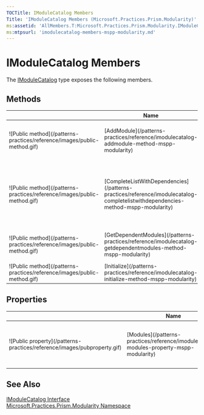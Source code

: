 ```yaml
---
TOCTitle: IModuleCatalog Members
Title: 'IModuleCatalog Members (Microsoft.Practices.Prism.Modularity)'
ms:assetid: 'AllMembers.T:Microsoft.Practices.Prism.Modularity.IModuleCatalog'
ms:mtpsurl: 'imodulecatalog-members-mspp-modularity.md'
---
```


# IModuleCatalog Members

The [IModuleCatalog](/patterns-practices/reference/imodulecatalog-interface-mspp-modularity) type exposes the following members.

## Methods


<table>

<thead>
<tr class="header">
<th> </th>
<th>Name</th>
<th>Description</th>
</tr>
</thead>
<tbody>
<tr class="odd">
<td>![Public method](/patterns-practices/reference/images/public-method.gif)</td>
<td>[AddModule](/patterns-practices/reference/imodulecatalog-addmodule-method-mspp-modularity)</td>
<td><div class="summary">
Adds a [ModuleInfo](/patterns-practices/reference/moduleinfo-class-mspp-modularity) to the [ModuleCatalog](/patterns-practices/reference/modulecatalog-class-mspp-modularity).
</div></td>
</tr>
<tr class="even">
<td>![Public method](/patterns-practices/reference/images/public-method.gif)</td>
<td>[CompleteListWithDependencies](/patterns-practices/reference/imodulecatalog-completelistwithdependencies-method-mspp-modularity)</td>
<td><div class="summary">
Returns the collection of [ModuleInfo](/patterns-practices/reference/moduleinfo-class-mspp-modularity)s that contain both the [ModuleInfo](/patterns-practices/reference/moduleinfo-class-mspp-modularity)s in modules, but also all the modules they depend on.
</div></td>
</tr>
<tr class="odd">
<td>![Public method](/patterns-practices/reference/images/public-method.gif)</td>
<td>[GetDependentModules](/patterns-practices/reference/imodulecatalog-getdependentmodules-method-mspp-modularity)</td>
<td><div class="summary">
Return the list of [ModuleInfo](/patterns-practices/reference/moduleinfo-class-mspp-modularity)s that moduleInfo depends on.
</div></td>
</tr>
<tr class="even">
<td>![Public method](/patterns-practices/reference/images/public-method.gif)</td>
<td>[Initialize](/patterns-practices/reference/imodulecatalog-initialize-method-mspp-modularity)</td>
<td><div class="summary">
Initializes the catalog, which may load and validate the modules.
</div></td>
</tr>
</tbody>
</table>

## Properties


<table>

<thead>
<tr class="header">
<th> </th>
<th>Name</th>
<th>Description</th>
</tr>
</thead>
<tbody>
<tr class="odd">
<td>![Public property](/patterns-practices/reference/images/pubproperty.gif)</td>
<td>[Modules](/patterns-practices/reference/imodulecatalog-modules-property-mspp-modularity)</td>
<td><div class="summary">
Gets all the [ModuleInfo](/patterns-practices/reference/moduleinfo-class-mspp-modularity) classes that are in the [ModuleCatalog](/patterns-practices/reference/modulecatalog-class-mspp-modularity).
</div></td>
</tr>
</tbody>
</table>

## See Also

[IModuleCatalog Interface](/patterns-practices/reference/imodulecatalog-interface-mspp-modularity)  
[Microsoft.Practices.Prism.Modularity Namespace](/patterns-practices/reference/mspp-modularity-namespace)  